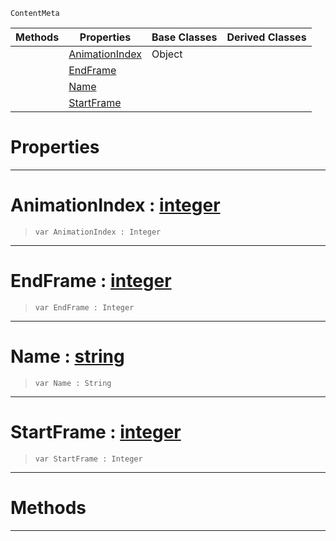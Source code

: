  `ContentMeta`

|Methods|Properties|Base Classes|Derived Classes|
|---|---|---|---|
| |[ AnimationIndex](https://github.com/ArendDanielek/ZeroDocsTest/blob/master/code_reference/class_reference/animationclip.markdown#animationindex-zero-engi)|Object| |
| |[ EndFrame](https://github.com/ArendDanielek/ZeroDocsTest/blob/master/code_reference/class_reference/animationclip.markdown#endframe-zero-engine-doc)| | |
| |[ Name](https://github.com/ArendDanielek/ZeroDocsTest/blob/master/code_reference/class_reference/animationclip.markdown#name-zero-engine-documen)| | |
| |[ StartFrame](https://github.com/ArendDanielek/ZeroDocsTest/blob/master/code_reference/class_reference/animationclip.markdown#startframe-zero-engine-d)| | |


 #  Properties


---  
 #  AnimationIndex : [integer](https://github.com/ArendDanielek/ZeroDocsTest/blob/master/code_reference/zilch_base_types/integer.markdown)

> 
> ``` lang=cpp, name=Zilch
> var AnimationIndex : Integer


---  
 #  EndFrame : [integer](https://github.com/ArendDanielek/ZeroDocsTest/blob/master/code_reference/zilch_base_types/integer.markdown)

> 
> ``` lang=cpp, name=Zilch
> var EndFrame : Integer


---  
 #  Name : [string](https://github.com/ArendDanielek/ZeroDocsTest/blob/master/code_reference/zilch_base_types/string.markdown)

> 
> ``` lang=cpp, name=Zilch
> var Name : String


---  
 #  StartFrame : [integer](https://github.com/ArendDanielek/ZeroDocsTest/blob/master/code_reference/zilch_base_types/integer.markdown)

> 
> ``` lang=cpp, name=Zilch
> var StartFrame : Integer


---  
 #  Methods


---  
 
  
  
  
  
  
  
  

 